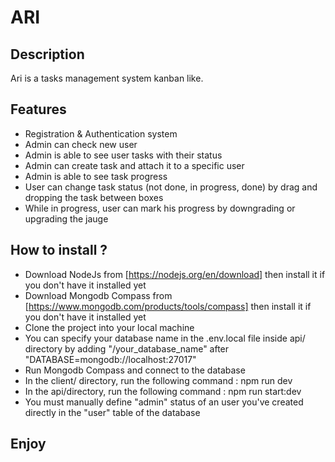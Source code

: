 # ARI

## Description
Ari is a tasks management system kanban like. 

## Features
- Registration & Authentication system
- Admin can check new user
- Admin is able to see user tasks with their status
- Admin can create task and attach it to a specific user
- Admin is able to see task progress
- User can change task status (not done, in progress, done) by drag and dropping the task between boxes
- While in progress, user can mark his progress by downgrading or upgrading the jauge

## How to install ?
- Download NodeJs from [https://nodejs.org/en/download] then install it if you don't have it installed yet
- Download Mongodb Compass from [https://www.mongodb.com/products/tools/compass] then install it if you don't have it installed yet
- Clone the project into your local machine
- You can specify your database name in the .env.local file inside api/ directory by adding "/your_database_name" after "DATABASE=mongodb://localhost:27017"
- Run Mongodb Compass and connect to the database
- In the client/ directory, run the following command : npm run dev
- In the api/directory, run the following command : npm run start:dev
- You must manually define "admin" status of an user you've created directly in the "user" table of the database

## Enjoy